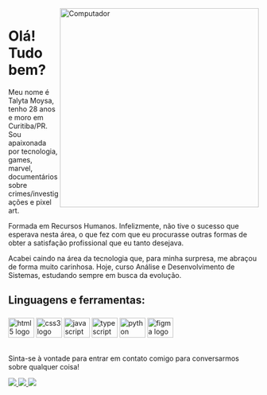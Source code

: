 <img src="https://64.media.tumblr.com/72d9b6fc30d4eb5f3a7cb99913bff8c2/08ee4c9f524f3079-d2/s400x600/b2d6df9b75ebc5713945731e224a48d14903def9.gif" min-width="250px" max-width="400px" width="400px" align="right" alt="Computador">







<p align="left"> 
<h1>Olá! Tudo bem?</h1>
<p>Meu nome é Talyta Moysa, tenho 28 anos e moro em Curitiba/PR. Sou apaixonada por tecnologia, games, marvel, documentários sobre crimes/investigações e pixel art.</p>

<p>Formada em Recursos Humanos. Infelizmente, não tive o sucesso que esperava nesta área, o que fez com que eu procurasse outras formas de obter a satisfação profissional que eu tanto desejava.</p>
 
<p>Acabei caindo na área da tecnologia que, para minha surpresa, me abraçou de forma muito carinhosa. Hoje, curso Análise e Desenvolvimento de Sistemas, estudando sempre em busca da evolução.</p>
 

<h2 align="left">Linguagens e ferramentas:</h2>

###

<div align="left">
  <img src="https://cdn.jsdelivr.net/gh/devicons/devicon/icons/html5/html5-original.svg" height="40" width="52" alt="html5 logo"  />
  <img src="https://cdn.jsdelivr.net/gh/devicons/devicon/icons/css3/css3-original.svg" height="40" width="52" alt="css3 logo"  />
  <img src="https://cdn.jsdelivr.net/gh/devicons/devicon/icons/javascript/javascript-original.svg" height="40" width="52" alt="javascript logo"  />
  <img src="https://cdn.jsdelivr.net/gh/devicons/devicon/icons/typescript/typescript-original.svg" height="40" width="52" alt="typescript logo"  />
  <img src="https://cdn.jsdelivr.net/gh/devicons/devicon/icons/python/python-original.svg" height="40" width="52" alt="python logo"  />
  <img src="https://cdn.jsdelivr.net/gh/devicons/devicon/icons/figma/figma-original.svg" height="40" width="52" alt="figma logo"  />
</div>

###



##

<p align="left">
Sinta-se à vontade para entrar em contato comigo para conversarmos sobre qualquer coisa!
<p><a href="https://www.instagram.com/taly.moy/" alt="Instagram">
    <img src="https://img.shields.io/badge/-Instagram-1C1C1C?style=for-the-badge&logo=Instagram&logoColor=f51bc8&link=https://www.instagram.com/taly.moy"/>
  </a>
  
  <a href="https://www.linkedin.com/in/talytamoy/" alt="Linkedin">
    <img src="https://img.shields.io/badge/-Linkedin-1C1C1C?style=for-the-badge&logo=Linkedin&logoColor=f51bc8&link=https://www.linkedin.com/in/talytamoy"/>
  </a>
  
  <a href="mailto:contatotalytamoysa@gmail.com" alt="Gmail">
    <img src="https://img.shields.io/badge/-Gmail-1C1C1C?style=for-the-badge&logo=Gmail&logoColor=f51bc8&link=mailto:contatotalytamoysa@gmail.com"/>
  </a>
</p>
